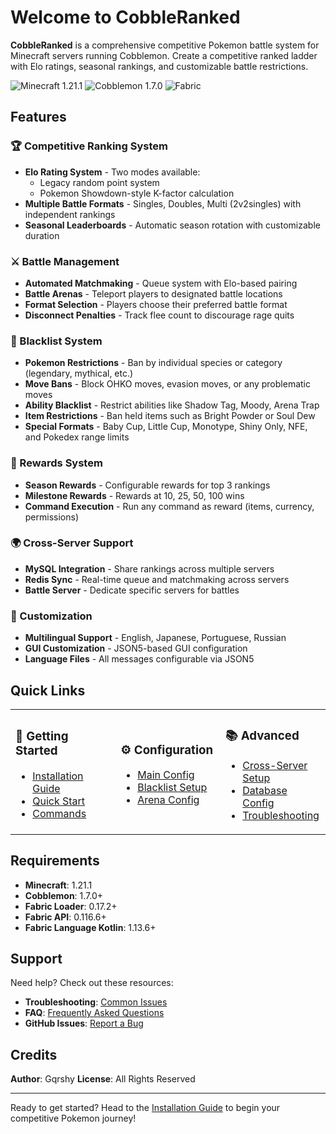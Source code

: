# Welcome to CobbleRanked

**CobbleRanked** is a comprehensive competitive Pokemon battle system for Minecraft servers running Cobblemon. Create a competitive ranked ladder with Elo ratings, seasonal rankings, and customizable battle restrictions.

<img src="https://img.shields.io/badge/Minecraft-1.21.1-green" alt="Minecraft 1.21.1">
<img src="https://img.shields.io/badge/Cobblemon-1.7.0-blue" alt="Cobblemon 1.7.0">
<img src="https://img.shields.io/badge/Fabric-0.17.2-orange" alt="Fabric">

## Features

### 🏆 Competitive Ranking System
- **Elo Rating System** - Two modes available:
  - Legacy random point system
  - Pokemon Showdown-style K-factor calculation
- **Multiple Battle Formats** - Singles, Doubles, Multi (2v2singles) with independent rankings
- **Seasonal Leaderboards** - Automatic season rotation with customizable duration

### ⚔️ Battle Management
- **Automated Matchmaking** - Queue system with Elo-based pairing
- **Battle Arenas** - Teleport players to designated battle locations
- **Format Selection** - Players choose their preferred battle format
- **Disconnect Penalties** - Track flee count to discourage rage quits

### 🚫 Blacklist System
- **Pokemon Restrictions** - Ban by individual species or category (legendary, mythical, etc.)
- **Move Bans** - Block OHKO moves, evasion moves, or any problematic moves
- **Ability Blacklist** - Restrict abilities like Shadow Tag, Moody, Arena Trap
- **Item Restrictions** - Ban held items such as Bright Powder or Soul Dew
- **Special Formats** - Baby Cup, Little Cup, Monotype, Shiny Only, NFE, and Pokedex range limits

### 🎁 Rewards System
- **Season Rewards** - Configurable rewards for top 3 rankings
- **Milestone Rewards** - Rewards at 10, 25, 50, 100 wins
- **Command Execution** - Run any command as reward (items, currency, permissions)

### 🌍 Cross-Server Support
- **MySQL Integration** - Share rankings across multiple servers
- **Redis Sync** - Real-time queue and matchmaking across servers
- **Battle Server** - Dedicate specific servers for battles

### 🎨 Customization
- **Multilingual Support** - English, Japanese, Portuguese, Russian
- **GUI Customization** - JSON5-based GUI configuration
- **Language Files** - All messages configurable via JSON5

## Quick Links

<table>
<tr>
<td width="33%">

### 🚀 Getting Started
- [Installation Guide](getting-started/installation.md)
- [Quick Start](getting-started/quick-start.md)
- [Commands](getting-started/commands.md)

</td>
<td width="33%">

### ⚙️ Configuration
- [Main Config](configuration/config.md)
- [Blacklist Setup](configuration/blacklist.md)
- [Arena Config](configuration/arenas.md)

</td>
<td width="33%">

### 📚 Advanced
- [Cross-Server Setup](advanced/cross-server.md)
- [Database Config](advanced/database.md)
- [Troubleshooting](support/troubleshooting.md)

</td>
</tr>
</table>

## Requirements

- **Minecraft**: 1.21.1
- **Cobblemon**: 1.7.0+
- **Fabric Loader**: 0.17.2+
- **Fabric API**: 0.116.6+
- **Fabric Language Kotlin**: 1.13.6+

## Support

Need help? Check out these resources:

- **Troubleshooting**: [Common Issues](support/troubleshooting.md)
- **FAQ**: [Frequently Asked Questions](support/faq.md)
- **GitHub Issues**: [Report a Bug](https://github.com/your-repo/issues)

## Credits

**Author**: Gqrshy
**License**: All Rights Reserved

---

Ready to get started? Head to the [Installation Guide](getting-started/installation.md) to begin your competitive Pokemon journey!
